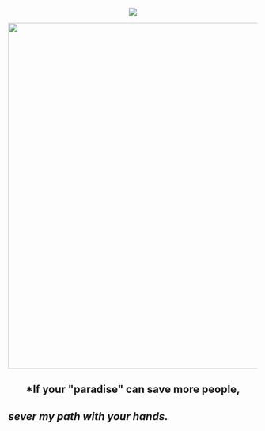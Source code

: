 <div align="center">
  
  <a href="">![](https://komarev.com/ghpvc/?username=eternalrecluse&color=5D5383&label=♱&base=8970)</a>

</div>
<p align="center"> <img width="700" src="https://64.media.tumblr.com/6e9691e7996495f32e0ca5c869db52b0/ea62c093d532c8b3-9d/s2048x3072/b04b55bcc84bec4f2f421d2063903c3d2c3f816f.pnj" </p>

## <p align="center">*If your "paradise" can save more people, 
## *sever my path with your hands.*</p>

<div align="center">







